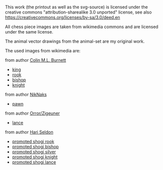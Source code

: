 This work (the printout as well as the svg-source) is licensed under the
creative commons "attribution-sharealike 3.0 unported" license,
see also https://creativecommons.org/licenses/by-sa/3.0/deed.en


All chess piece images are taken from wikimedia commons and are licensed under the
same license.

The animal vector drawings from the animal-set are my original work.

The used images from wikimedia are:

from author [Colin M.L. Burnett](https://en.wikipedia.org/wiki/User:Cburnett)
* [king](https://commons.wikimedia.org/wiki/File:Chess_kdt45.svg)
* [rook](https://commons.wikimedia.org/wiki/File:Chess_rdt45.svg)
* [bishop](https://commons.wikimedia.org/wiki/File:Chess_bdt45.svg)
* [knight](https://commons.wikimedia.org/wiki/File:Chess_ndt45.svg)

from author [NikNaks](https://commons.wikimedia.org/wiki/User:NikNaks)
* [pawn](https://commons.wikimedia.org/wiki/File:Chess_pClt26.svg)


from author [Orror/Zigeuner](https://commons.wikimedia.org/wiki/User:Zigeuner)
* [lance](https://commons.wikimedia.org/wiki/File:Meuble_h\%C3\%A9raldique_Fer_de_lance.svg)


from author [Hari Seldon](https://commons.wikimedia.org/wiki/User:Hari_Seldon)
* [promoted shogi rook](https://en.wikipedia.org/wiki/File:Shogi_ryuo\(svg\).svg)
* [promoted shogi bishop](https://commons.wikimedia.org/wiki/File:Shogi_ryuma\(svg\).svg)
* [promoted shogi silver](https://commons.wikimedia.org/wiki/File:Shogi_narigin\(svg\).svg)
* [promoted shogi knight](https://commons.wikimedia.org/wiki/File:Shogi_narikei\(svg\).svg)
* [promoted shogi lance](https://commons.wikimedia.org/wiki/File:Shogi_narikyo\(svg\).svg)
